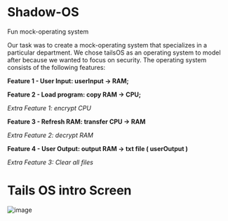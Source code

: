 # Shadow-OS
Fun mock-operating system

Our task was to create a mock-operating system that specializes in a particular department. We chose tailsOS as an operating system to model after because we
wanted to focus on security. The operating system consists of the following features: 

   **Feature 1 - User Input: userInput -> RAM;**
   
   **Feature 2 - Load program: copy RAM -> CPU;**
   
   *Extra Feature 1: encrypt CPU*
   
   **Feature 3 - Refresh RAM: transfer CPU -> RAM**  
   
   *Extra Feature 2: decrypt RAM*
   
   **Feature 4 - User Output: output RAM -> txt file ( userOutput )**
   
   *Extra Feature 3: Clear all files*
  
# Tails OS intro Screen

![image](https://user-images.githubusercontent.com/59908789/117769864-19022780-b1e9-11eb-886e-ba1938247d30.png)

